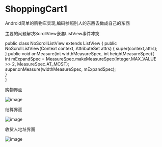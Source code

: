 # ShoppingCart1
Android简单的购物车实现,编码参照别人的东西去做成自己的东西

主要的问题解决ScrollView嵌套ListView事件冲突

public class NoScrollListView extends ListView {
	public NoScrollListView(Context context, AttributeSet attrs) {
		super(context,attrs);
	}
	public void onMeasure(int widthMeasureSpec, int heightMeasureSpec){  
        int mExpandSpec = MeasureSpec.makeMeasureSpec(Integer.MAX_VALUE >> 2, MeasureSpec.AT_MOST);  
        super.onMeasure(widthMeasureSpec, mExpandSpec);  
   }  
}


购物界面

![image](https://github.com/GillMo/ShoppingCart1/blob/master/images/2.png)

结算界面

![image](https://github.com/GillMo/ShoppingCart1/blob/master/images/3.png)

收货人地址界面

![image](https://github.com/GillMo/ShoppingCart1/blob/master/images/1.png)
